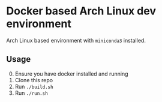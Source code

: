 # Docker based Arch Linux dev environment

Arch Linux based environment with `miniconda3` installed.

## Usage
0. Ensure you have docker installed and running
1. Clone this repo
2. Run `./build.sh`
3. Run `./run.sh`
